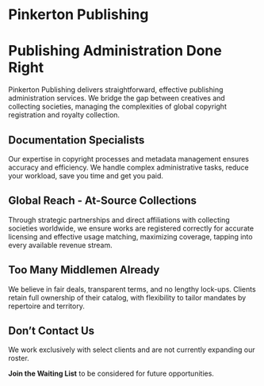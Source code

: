 # **Pinkerton Publishing**

# Publishing Administration Done Right

Pinkerton Publishing delivers straightforward, effective publishing administration services. We bridge the gap between creatives and collecting societies, managing the complexities of global copyright registration and royalty collection.

## Documentation Specialists

Our expertise in copyright processes and metadata management ensures accuracy and efficiency. We handle complex administrative tasks, reduce your workload, save you time and get you paid.

## Global Reach \- At-Source Collections

Through strategic partnerships and direct affiliations with collecting societies worldwide, we ensure works are registered correctly for accurate licensing and effective usage matching, maximizing coverage, tapping into every available revenue stream.

## Too Many Middlemen Already

We believe in fair deals, transparent terms, and no lengthy lock-ups. Clients retain full ownership of their catalog, with flexibility to tailor mandates by repertoire and territory.

## Don’t Contact Us

We work exclusively with select clients and are not currently expanding our roster.

**Join the Waiting List** to be considered for future opportunities.

